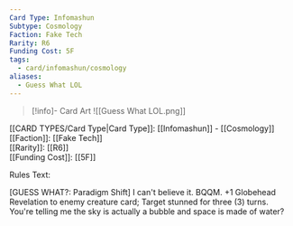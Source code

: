 ```yaml
---
Card Type: Infomashun
Subtype: Cosmology
Faction: Fake Tech
Rarity: R6
Funding Cost: 5F
tags:
  - card/infomashun/cosmology
aliases:
  - Guess What LOL
---
```

> [!info]- Card Art
> ![[Guess What LOL.png]]

[[CARD TYPES/Card Type|Card Type]]: [[Infomashun]] - [[Cosmology]]  
[[Faction]]: [[Fake Tech]]  
[[Rarity]]: [[R6]]  
[[Funding Cost]]: [[5F]]  

Rules Text:  

[GUESS WHAT?: Paradigm Shift] I can't believe it.
BQQM. +1 Globehead Revelation to enemy creature card;
Target stunned for three (3) turns. You're telling me the sky is actually a bubble and space is made of water?